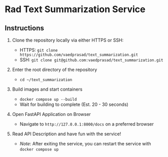 # Rad Text Summarization Service

## Instructions
1. Clone the repository locally via either HTTPS or SSH:
	- HTTPS: `git clone https://github.com/vaedprasad/text_summarization.git`
	- SSH: `git clone git@github.com:vaedprasad/text_summarization.git`
	
2. Enter the root directory of the repository
	- `cd ~/text_summarization`
	
3. Build images and start containers
	- `docker compose up --build`
	- Wait for building to complete (Est. 20 - 30 seconds)
	
4. Open FastAPI Application on Browser
	- Navigate to `http://127.0.0.1:8000/docs` on a preferred browser
	
5. Read API Description and have fun with the service!
	- *Note*: After exiting the service, you can restart the service with `docker compose up`
